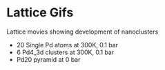 # Lattice Gifs
Lattice movies showing development of nanoclusters
- 20 Single Pd atoms at 300K, 0.1 bar
- 6 Pd4_3d clusters at 300K, 0.1 bar
- Pd20 pyramid at 0 bar
